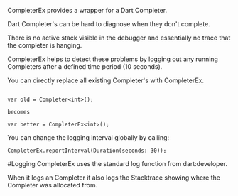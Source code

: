 CompleterEx provides a wrapper for a Dart Completer.

Dart Completer's can be hard to diagnose when they don't complete.

There is no active stack visible in the debugger and essentially no trace that the completer is hanging.

CompleterEx helps to detect these problems by logging out any running Completers after a defined time period (10 seconds).

You can directly replace all existing Completer's with CompleterEx.

``` 

var old = Completer<int>();

becomes

var better = CompleterEx<int>();
```

You can change the logging interval globally by calling:

```
CompleterEx.reportInterval(Duration(seconds: 30));
```

#Logging
CompleterEx uses the standard log function from dart:developer.

When it logs an Completer it also logs the Stacktrace showing where the Completer was allocated from.



